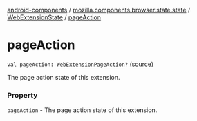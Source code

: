 [android-components](../../index.md) / [mozilla.components.browser.state.state](../index.md) / [WebExtensionState](index.md) / [pageAction](./page-action.md)

# pageAction

`val pageAction: `[`WebExtensionPageAction`](../../mozilla.components.concept.engine.webextension/-web-extension-page-action.md)`?` [(source)](https://github.com/mozilla-mobile/android-components/blob/master/components/browser/state/src/main/java/mozilla/components/browser/state/state/WebExtensionState.kt#L27)

The page action state of this extension.

### Property

`pageAction` - The page action state of this extension.